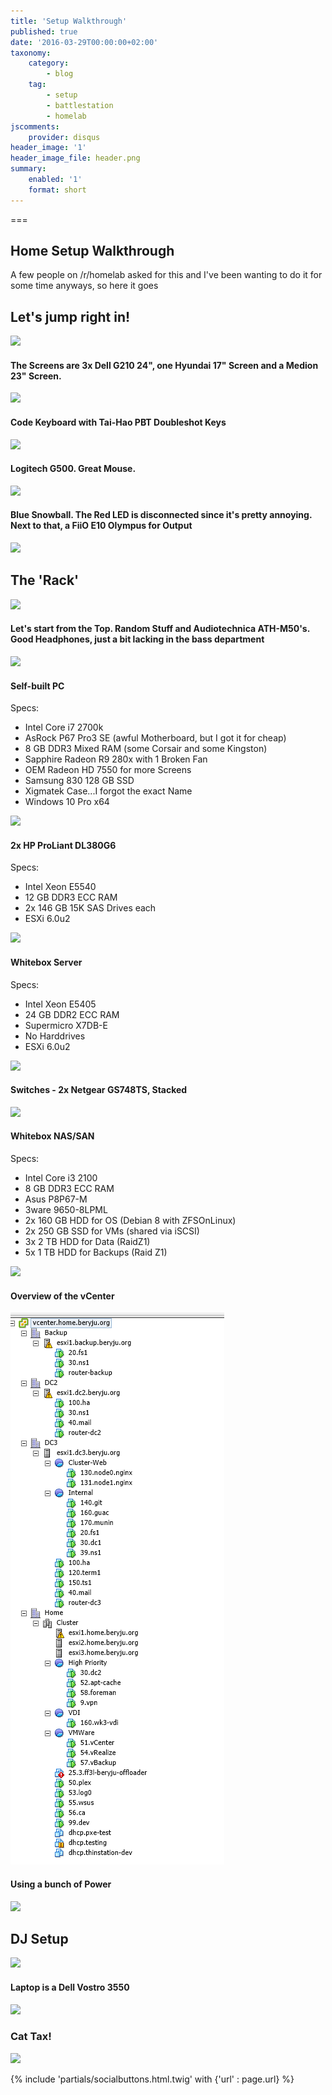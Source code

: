 ```yaml
---
title: 'Setup Walkthrough'
published: true
date: '2016-03-29T00:00:00+02:00'
taxonomy:
    category:
        - blog
    tag:
        - setup
        - battlestation
        - homelab
jscomments:
    provider: disqus
header_image: '1'
header_image_file: header.png
summary:
    enabled: '1'
    format: short
---
```


===

## Home Setup Walkthrough

A few people on /r/homelab asked for this and I've been wanting to do it for some time anyways, so here it goes

## Let's jump right in!
![](https://beryju-org-assets.s3.beryju.org/blog/setup-walkthrough/IMG_20160329_092820.jpg?cropResize=800x600&lightbox=1920)

#### The Screens are 3x Dell G210 24", one Hyundai 17" Screen and a Medion 23" Screen.
![](https://beryju-org-assets.s3.beryju.org/blog/setup-walkthrough/IMG_20160329_092856.jpg?cropResize=800x600&lightbox=1920)

#### Code Keyboard with Tai-Hao PBT Doubleshot Keys
![](https://beryju-org-assets.s3.beryju.org/blog/setup-walkthrough/IMG_20160329_092930.jpg?cropResize=800x600&lightbox=1920)

#### Logitech G500. Great Mouse.
![](https://beryju-org-assets.s3.beryju.org/blog/setup-walkthrough/IMG_20160329_092935.jpg?cropResize=800x600&lightbox=1920)

#### Blue Snowball. The Red LED is disconnected since it's pretty annoying. Next to that, a FiiO E10 Olympus for Output
![](https://beryju-org-assets.s3.beryju.org/blog/setup-walkthrough/IMG_20160329_094942.jpg?cropResize=800x600&lightbox=1920)

## The 'Rack'

![](https://beryju-org-assets.s3.beryju.org/blog/setup-walkthrough/IMG_20160329_092845.jpg?cropResize=800x600&lightbox=1920)

#### Let's start from the Top. Random Stuff and Audiotechnica ATH-M50's. Good Headphones, just a bit lacking in the bass department

![](https://beryju-org-assets.s3.beryju.org/blog/setup-walkthrough/IMG_20160329_095624.jpg?cropResize=800x600&lightbox=1920)

#### Self-built PC

Specs:
 - Intel Core i7 2700k
 - AsRock P67 Pro3 SE (awful Motherboard, but I got it for cheap)
 - 8 GB DDR3 Mixed RAM (some Corsair and some Kingston)
 - Sapphire Radeon R9 280x with 1 Broken Fan
 - OEM Radeon HD 7550 for more Screens
 - Samsung 830 128 GB SSD
 - Xigmatek Case...I forgot the exact Name
 - Windows 10 Pro x64

![](https://beryju-org-assets.s3.beryju.org/blog/setup-walkthrough/IMG_20160329_095618.jpg?cropResize=800x600&lightbox=1920)

#### 2x HP ProLiant DL380G6

Specs:
 - Intel Xeon E5540
 - 12 GB DDR3 ECC RAM
 - 2x 146 GB 15K SAS Drives each
 - ESXi 6.0u2

![](https://beryju-org-assets.s3.beryju.org/blog/setup-walkthrough/IMG_20160329_095608.jpg?cropResize=800x600&lightbox=1920)

#### Whitebox Server

Specs:
 - Intel Xeon E5405
 - 24 GB DDR2 ECC RAM
 - Supermicro X7DB-E
 - No Harddrives
 - ESXi 6.0u2

![](https://beryju-org-assets.s3.beryju.org/blog/setup-walkthrough/IMG_20160329_093012.jpg?cropResize=800x600&lightbox=1920)

#### Switches - 2x Netgear GS748TS, Stacked

![](https://beryju-org-assets.s3.beryju.org/blog/setup-walkthrough/IMG_20160329_093008.jpg?cropResize=800x600&lightbox=1920)

#### Whitebox NAS/SAN

Specs:
 - Intel Core i3 2100
 - 8 GB DDR3 ECC RAM
 - Asus P8P67-M
 - 3ware 9650-8LPML
 - 2x 160 GB HDD for OS (Debian 8 with ZFSOnLinux)
 - 2x 250 GB SSD for VMs (shared via iSCSI)
 - 3x 2 TB HDD for Data (RaidZ1)
 - 5x 1 TB HDD for Backups (Raid Z1)

![](https://beryju-org-assets.s3.beryju.org/blog/setup-walkthrough/IMG_20160329_092949.jpg?cropResize=800x600&lightbox=1920)

#### Overview of the vCenter

![](56fa3e74b41db.png)

#### Using a bunch of Power

![](https://beryju-org-assets.s3.beryju.org/blog/setup-walkthrough/IMG_20160329_092957.jpg?cropResize=800x600&lightbox=1920)

## DJ Setup

![](https://beryju-org-assets.s3.beryju.org/blog/setup-walkthrough/IMG_20160329_095530.jpg?cropResize=800x600&lightbox=1920)

#### Laptop is a Dell Vostro 3550

![](https://beryju-org-assets.s3.beryju.org/blog/setup-walkthrough/IMG_20160329_095541.jpg?cropResize=800x600&lightbox=1920)

### Cat Tax!

![](https://beryju-org-assets.s3.beryju.org/blog/setup-walkthrough/IMG_20160329_092727.jpg?cropResize=800x600&lightbox=1920)

{% include 'partials/socialbuttons.html.twig' with {'url' : page.url} %}
